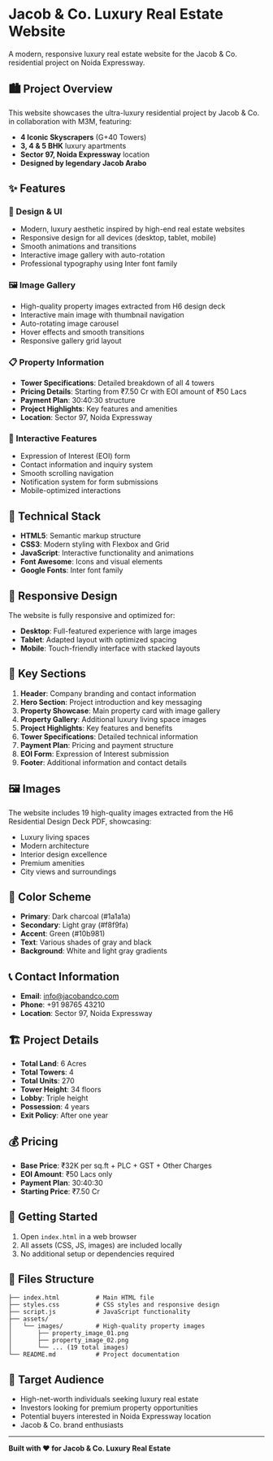 # Jacob & Co. Luxury Real Estate Website

A modern, responsive luxury real estate website for the Jacob & Co. residential project on Noida Expressway.

## 🏙️ Project Overview

This website showcases the ultra-luxury residential project by Jacob & Co. in collaboration with M3M, featuring:

- **4 Iconic Skyscrapers** (G+40 Towers)
- **3, 4 & 5 BHK** luxury apartments
- **Sector 97, Noida Expressway** location
- **Designed by legendary Jacob Arabo**

## ✨ Features

### 🎨 Design & UI
- Modern, luxury aesthetic inspired by high-end real estate websites
- Responsive design for all devices (desktop, tablet, mobile)
- Smooth animations and transitions
- Interactive image gallery with auto-rotation
- Professional typography using Inter font family

### 🖼️ Image Gallery
- High-quality property images extracted from H6 design deck
- Interactive main image with thumbnail navigation
- Auto-rotating image carousel
- Hover effects and smooth transitions
- Responsive gallery grid layout

### 📋 Property Information
- **Tower Specifications**: Detailed breakdown of all 4 towers
- **Pricing Details**: Starting from ₹7.50 Cr with EOI amount of ₹50 Lacs
- **Payment Plan**: 30:40:30 structure
- **Project Highlights**: Key features and amenities
- **Location**: Sector 97, Noida Expressway

### 📝 Interactive Features
- Expression of Interest (EOI) form
- Contact information and inquiry system
- Smooth scrolling navigation
- Notification system for form submissions
- Mobile-optimized interactions

## 🚀 Technical Stack

- **HTML5**: Semantic markup structure
- **CSS3**: Modern styling with Flexbox and Grid
- **JavaScript**: Interactive functionality and animations
- **Font Awesome**: Icons and visual elements
- **Google Fonts**: Inter font family

## 📱 Responsive Design

The website is fully responsive and optimized for:
- **Desktop**: Full-featured experience with large images
- **Tablet**: Adapted layout with optimized spacing
- **Mobile**: Touch-friendly interface with stacked layouts

## 🎯 Key Sections

1. **Header**: Company branding and contact information
2. **Hero Section**: Project introduction and key messaging
3. **Property Showcase**: Main property card with image gallery
4. **Property Gallery**: Additional luxury living space images
5. **Project Highlights**: Key features and benefits
6. **Tower Specifications**: Detailed technical information
7. **Payment Plan**: Pricing and payment structure
8. **EOI Form**: Expression of Interest submission
9. **Footer**: Additional information and contact details

## 🖼️ Images

The website includes 19 high-quality images extracted from the H6 Residential Design Deck PDF, showcasing:
- Luxury living spaces
- Modern architecture
- Interior design excellence
- Premium amenities
- City views and surroundings

## 🎨 Color Scheme

- **Primary**: Dark charcoal (#1a1a1a)
- **Secondary**: Light gray (#f8f9fa)
- **Accent**: Green (#10b981)
- **Text**: Various shades of gray and black
- **Background**: White and light gray gradients

## 📞 Contact Information

- **Email**: info@jacobandco.com
- **Phone**: +91 98765 43210
- **Location**: Sector 97, Noida Expressway

## 🏗️ Project Details

- **Total Land**: 6 Acres
- **Total Towers**: 4
- **Total Units**: 270
- **Tower Height**: 34 floors
- **Lobby**: Triple height
- **Possession**: 4 years
- **Exit Policy**: After one year

## 💰 Pricing

- **Base Price**: ₹32K per sq.ft + PLC + GST + Other Charges
- **EOI Amount**: ₹50 Lacs only
- **Payment Plan**: 30:40:30
- **Starting Price**: ₹7.50 Cr

## 🚀 Getting Started

1. Open `index.html` in a web browser
2. All assets (CSS, JS, images) are included locally
3. No additional setup or dependencies required

## 📄 Files Structure

```
├── index.html          # Main HTML file
├── styles.css          # CSS styles and responsive design
├── script.js           # JavaScript functionality
├── assets/
│   └── images/         # High-quality property images
│       ├── property_image_01.png
│       ├── property_image_02.png
│       └── ... (19 total images)
└── README.md           # Project documentation
```

## 🎯 Target Audience

- High-net-worth individuals seeking luxury real estate
- Investors looking for premium property opportunities
- Potential buyers interested in Noida Expressway location
- Jacob & Co. brand enthusiasts

---

**Built with ❤️ for Jacob & Co. Luxury Real Estate**
